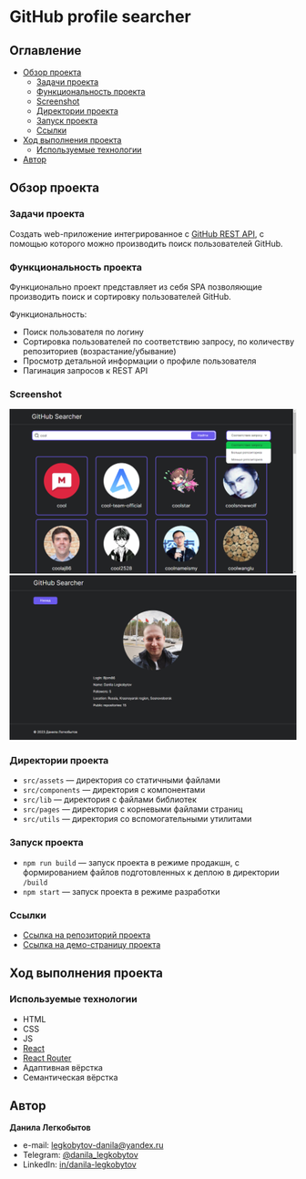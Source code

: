# GitHub profile searcher

## Оглавление

- [Обзор проекта](#обзор-проекта)
  - [Задачи проекта](#задачи-проекта)
  - [Функциональность проекта](#функциональность-проекта)
  - [Screenshot](#screenshot)
  - [Директории проекта](#директории-проекта)
  - [Запуск проекта](#запуск-проекта)
  - [Ссылки](#ссылки)
- [Ход выполнения проекта](#ход-выполнения-проекта)
  - [Используемые технологии](#используемые-технологии)
- [Автор](#автор)

## Обзор проекта

### Задачи проекта

Создать web-приложение интегрированное с [GitHub REST API](https://docs.github.com/en/rest?apiVersion=2022-11-28), с помощью которого можно производить поиск пользователей GitHub.

### Функциональность проекта

Функционально проект представляет из себя SPA позволяющие производить поиск и сортировку пользователей GitHub.

Функциональность:

- Поиск пользователя по логину
- Сортировка пользователей по соответствию запросу, по количеству репозиториев (возрастание/убывание)
- Просмотр детальной информации о профиле пользователя
- Пагинация запросов к REST API

### Screenshot

![Desktop screenshot](./screenshot/testing-skyeng-1.png)
![Desktop screenshot](./screenshot/testing-skyeng-2.png)

### Директории проекта

- `src/assets` — директория со статичными файлами
- `src/components` — директория с компонентами
- `src/lib` — директория с файлами библиотек
- `src/pages` — директория с корневыми файлами страниц
- `src/utils` — директория со вспомогательными утилитами

### Запуск проекта

- `npm run build` — запуск проекта в режиме продакшн, с формированием файлов подготовленных к деплою в директории `/build`
- `npm start` — запуск проекта в режиме разработки

### Ссылки

- [Ссылка на репозиторий проекта](https://github.com/Bjorn86/testing-skyeng)
- [Ссылка на демо-страницу проекта](https://bjorn86.github.io/github-profile-searcher/)

## Ход выполнения проекта

### Используемые технологии

- HTML
- CSS
- JS
- [React](https://react.dev/)
- [React Router](https://reactrouter.com/en/main)
- Адаптивная вёрстка
- Семантическая вёрстка

## Автор

**Данила Легкобытов**

- e-mail: [legkobytov-danila@yandex.ru](mailto:legkobytov-danila@yandex.ru)
- Telegram: [@danila_legkobytov](https://t.me/danila_legkobytov)
- LinkedIn: [in/danila-legkobytov](https://www.linkedin.com/in/danila-legkobytov/)
